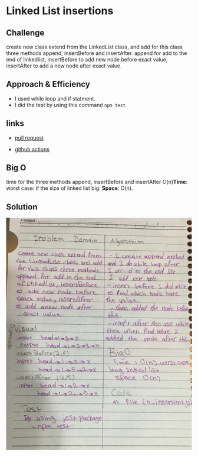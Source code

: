 # Linked List insertions


## Challenge
create new class extend from the LinkedList class, and add for this class three methods append, insertBefore and insertAfter. append for add to the end of linkedlist, insertBefore to add new node before exact value, insertAfter to add a new node after exact value. 

## Approach & Efficiency
- I used while loop and if statment.
- I did the test by using this command `npm test`

## links
- [pull request](https://github.com/sondos-401-advanced-javascript/data-structures-and-algorithms/pull/8)

- [github actions](https://github.com/sondos-401-advanced-javascript/data-structures-and-algorithms/actions)

## Big O
time for the three methods append, insertBefore and insertAfter O(n)**Time**: worst case: if the size of linked list big. **Space**: O(n).

## Solution
![linked list Insertions whiteboard](../../assets/insertions.jpg)